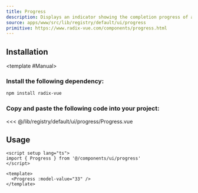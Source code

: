 ```yaml
---
title: Progress
description: Displays an indicator showing the completion progress of a task, typically displayed as a progress bar.
source: apps/www/src/lib/registry/default/ui/progress
primitive: https://www.radix-vue.com/components/progress.html
---
```


<ComponentPreview name="ProgressDemo" />

## Installation

<TabPreview name="CLI">
<template #CLI>

```bash
npx brodevuz@latest add progress
```
</template>

<template #Manual>

<Steps>

### Install the following dependency:

```bash
npm install radix-vue
```

### Copy and paste the following code into your project:

 <<< @/lib/registry/default/ui/progress/Progress.vue

</Steps>

</template>
</TabPreview>

## Usage

```vue
<script setup lang="ts">
import { Progress } from '@/components/ui/progress'
</script>

<template>
  <Progress :model-value="33" />
</template>
```
